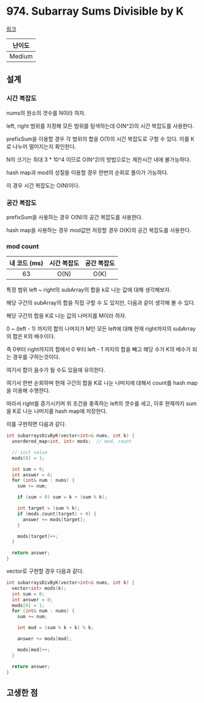 # 974. Subarray Sums Divisible by K

[링크](https://leetcode.com/problems/subarray-sums-divisible-by-k/)

| 난이도 |
| :----: |
| Medium |

## 설계

### 시간 복잡도

nums의 원소의 갯수를 N이라 하자.

left, right 범위를 지정해 모든 범위를 탐색하는데 O(N^2)의 시간 복잡도를 사용한다.

prefixSum을 이용할 경우 각 범위의 합을 O(1)의 시간 복잡도로 구할 수 있다. 이를 K로 나누어 떨어지는지 확인한다.

N의 크기는 최대 3 \* 10^4 이므로 O(N^2)의 방법으로는 제한시간 내에 불가능하다.

hash map과 mod의 성질을 이용할 경우 한번의 순회로 풀이가 가능하다.

이 경우 시간 복잡도는 O(N)이다.

### 공간 복잡도

prefixSum을 사용하는 경우 O(N)의 공간 복잡도를 사용한다.

hash map을 사용하는 경우 mod값만 저장할 경우 O(K)의 공간 복잡도를 사용한다.

### mod count

| 내 코드 (ms) | 시간 복잡도 | 공간 복잡도 |
| :----------: | :---------: | :---------: |
|      63      |    O(N)     |    O(K)     |

특정 범위 left ~ right의 subArray의 합을 k로 나눈 값에 대해 생각해보자.

해당 구간의 subArray의 합을 직접 구할 수 도 있지만, 다음과 같이 생각해 볼 수 있다.

해당 구간의 합을 K로 나눈 값의 나머지를 M이라 하자.

0 ~ (left - 1) 까지의 합의 나머지가 M인 모든 left에 대해 현재 right까지의 subArray의 합은 K의 배수이다.

즉 0부터 right까지의 합에서 0 부터 left - 1 까지의 합을 빼고 해당 수가 K의 배수가 되는 경우를 구하는것이다.

여기서 합이 음수가 될 수도 있음에 유의한다.

여기서 한번 순회하며 현재 구간의 합을 K로 나눈 나머지에 대해서 count를 hash map을 이용해 수행한다.

따라서 right를 증가시키며 위 조건을 충족하는 left의 갯수를 세고, 이후 현재까지 sum을 K로 나눈 나머지를 hash map에 저장한다.

이를 구현하면 다음과 같다.

```cpp
int subarraysDivByK(vector<int>& nums, int k) {
  unordered_map<int, int> mods;  // mod, count

  // init value
  mods[0] = 1;

  int sum = 0;
  int answer = 0;
  for (int& num : nums) {
    sum += num;

    if (sum < 0) sum = k + (sum % k);

    int target = (sum % k);
    if (mods.count(target) > 0) {
      answer += mods[target];
    }

    mods[target]++;
  }

  return answer;
}
```

vector로 구현할 경우 다음과 같다.

```cpp
int subarraysDivByK(vector<int>& nums, int k) {
  vector<int> mods(k);
  int sum = 0;
  int answer = 0;
  mods[0] = 1;
  for (int& num : nums) {
    sum += num;

    int mod = (sum % k + k) % k;

    answer += mods[mod];

    mods[mod]++;
  }

  return answer;
}
```

## 고생한 점

